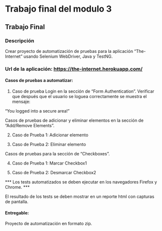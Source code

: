 # Trabajo final del modulo 3

## Trabajo Final
### Descripción
Crear proyecto de automatización de pruebas para la aplicación “The-Internet” usando Selenium WebDriver, Java y TestNG.

### Url de la aplicación: https://the-internet.herokuapp.com/

#### Casos de pruebas a automatizar:

1. Caso de prueba Login en la sección de “Form Authentication”. Verificar que después que el usuario se loguea correctamente se muestra el mensaje: 

“You logged into a secure area!”

Casos de pruebas de adicionar y eliminar elementos en la sección de “Add/Remove Elements”.

2. Caso de Prueba 1: Adicionar elemento

3. Caso de Prueba 2: Eliminar elemento

Casos de pruebas para la sección de “Checkboxes”.

4. Caso de Prueba 1: Marcar Checkbox1

5. Caso de Prueba 2: Desmarcar Checkbox2

*** Los tests automatizados se deben ejecutar en los navegadores Firefox y Chrome. *** 

El resultado de los tests se deben mostrar en un reporte html con capturas de pantalla.

#### Entregable:

Proyecto de automatización en formato zip.
